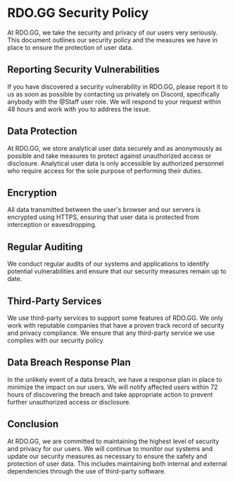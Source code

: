 # RDO.GG Security Policy
At RDO.GG, we take the security and privacy of our users very seriously. This document outlines our security policy and the measures we have in place to ensure the protection of user data.

## Reporting Security Vulnerabilities
If you have discovered a security vulnerability in RDO.GG, please report it to us as soon as possible by contacting us privately on Discord, specifically anybody with the @Staff user role. We will respond to your request within 48 hours and work with you to address the issue.

## Data Protection
At RDO.GG, we store analytical user data securely and as anonymously as possible and take measures to protect against unauthorized access or disclosure. Analytical user data is only accessible by authorized personnel who require access for the sole purpose of performing their duties.

## Encryption
All data transmitted between the user's browser and our servers is encrypted using HTTPS, ensuring that user data is protected from interception or eavesdropping.

## Regular Auditing
We conduct regular audits of our systems and applications to identify potential vulnerabilities and ensure that our security measures remain up to date.

## Third-Party Services
We use third-party services to support some features of RDO.GG. We only work with reputable companies that have a proven track record of security and privacy compliance. We ensure that any third-party service we use complies with our security policy.

## Data Breach Response Plan
In the unlikely event of a data breach, we have a response plan in place to minimize the impact on our users. We will notify affected users within 72 hours of discovering the breach and take appropriate action to prevent further unauthorized access or disclosure.

## Conclusion
At RDO.GG, we are committed to maintaining the highest level of security and privacy for our users. We will continue to monitor our systems and update our security measures as necessary to ensure the safety and protection of user data. This includes maintaining both internal and external dependencies through the use of third-party software.
